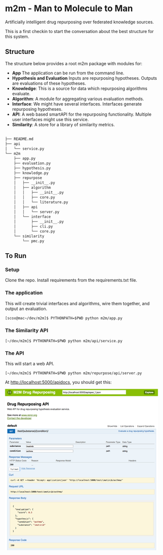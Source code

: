 # m2m - Man to Molecule to Man

Artificially intelligent drug repurposing over federated knowledge sources.

This is a first checkin to start the conversation about the best structure for this system.

## Structure

The structure below provides a root m2m package with modules for:
* **App** The application can be run from the command line.
* **Hypothesis and Evaluation** Inputs are repurposing hypotheses. Outputs are evaluations of these hypotheses.
* **Knowledge**: This is a source for data which repurposing algorithms evaluate.
* **Algorithm**: A module for aggregating various evaluation methods.
* **Interface**: We might have several interfaces. Interfaces generate repurposing hypotheses.
* **API**: A web based smartAPI for the repurposing functionality. Multiple user interfaces might use this service.
* **Similarity**: A store for a library of similarity metrics.
```

├── README.md
├── api
│   └── service.py
└── m2m
    ├── app.py
    ├── evaluation.py
    ├── hypothesis.py
    ├── knowledge.py
    ├── repurpose
    │   ├── __init__.py
    │   ├── algorithm
    │   │   ├── __init__.py
    │   │   ├── core.py
    │   │   └── literature.py
    │   ├── api
    │   │   └── server.py
    │   └── interface
    │       ├── __init__.py
    │       ├── cli.py
    │       └── core.py
    └── similarity
        └── pmc.py
```

## To Run

### Setup
Clone the repo.
Install requirements from the requirements.txt file.

### The application
This will create trivial interfaces and algorithms, wire them together, and output an evaluation.
```
[scox@mac~/dev/m2m]$ PYTHONPATH=$PWD python m2m/app.py
```
### The Similarity API

```
[~/dev/m2m]$ PYTHONPATH=$PWD python m2m/api/service.py
```

### The API
This will start a web API.
```
[~/dev/m2m]$ PYTHONPATH=$PWD python m2m/repurpose/api/server.py
```

At [http://localhost:5000/apidocs](http://localhost:5000/apidocs), you should get this:

![image](https://github.com/TropshaGroup/m2m/blob/master/img/smartapi.png)

